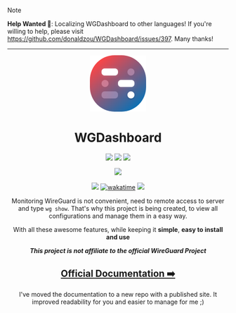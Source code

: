 > [!NOTE]
> **Help Wanted 🎉**: Localizing WGDashboard to other languages! If you're willing to help, please visit https://github.com/donaldzou/WGDashboard/issues/397. Many thanks!
<hr>

<p align="center">
  <img alt="WGDashboard" src="./src/static/img/logo.png" width="128">
</p>
<h1 align="center">WGDashboard</h1>


<p align="center">
    <img src="https://forthebadge.com/images/badges/made-with-python.svg">
    <img src="https://forthebadge.com/images/badges/made-with-javascript.svg">
    <img src="https://forthebadge.com/images/badges/license-mit.svg">
</p>
<p align="center">
    <img src="https://forthebadge.com/images/badges/built-with-love.svg">
</p>
<p align="center">
  <a href="https://github.com/donaldzou/wireguard-dashboard/releases/latest"><img src="https://img.shields.io/github/v/release/donaldzou/wireguard-dashboard"></a>
  <a href="https://wakatime.com/badge/github/donaldzou/WGDashboard"><img src="https://wakatime.com/badge/github/donaldzou/WGDashboard.svg" alt="wakatime"></a>
  <a href="https://hits.seeyoufarm.com"><img src="https://hits.seeyoufarm.com/api/count/incr/badge.svg?url=https%3A%2F%2Fgithub.com%2Fdonaldzou%2FWGDashboard&count_bg=%2379C83D&title_bg=%23555555&icon=github.svg&icon_color=%23E7E7E7&title=Visitor&edge_flat=false"/></a>
</p>
<p align="center">Monitoring WireGuard is not convenient, need to remote access to server and type <code>wg show</code>. That's why this project is being created, to view all configurations and manage them in a easy way.</p>
<p align="center">With all these awesome features, while keeping it <b>simple</b>, <b>easy to install and use</b></p>

<p align="center"><b><i>This project is not affiliate to the official WireGuard Project</i></b></p>

<h2 align="center">
  <a href="https://donaldzou.github.io/WGDashboard-Documentation/">Official Documentation ➡️</a>
</h2>
<p align="center">
  I've moved the documentation to a new repo with a published site. It improved readability for you and easier to manage for me ;)
</p>
